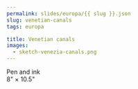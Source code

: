 ```yaml
---
permalink: slides/europa/{{ slug }}.json
slug: venetian-canals
tags: europa

title: Venetian canals
images:
  - sketch-venezia-canals.png
---
```

Pen and ink  
8" × 10.5"
